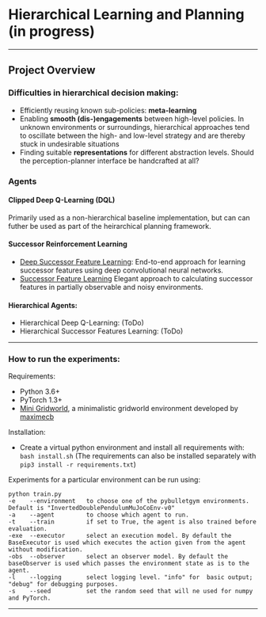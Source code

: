 # Hierarchical Learning and Planning (in progress)

---

## Project Overview

### Difficulties in hierarchical decision making: 

* Efficiently reusing known sub-policies: __meta-learning__
* Enabling __smooth (dis-)engagements__ between high-level policies. In unknown environments or surroundings, hierarchical approaches tend to oscillate between the high- and low-level strategy 
and are thereby stuck in undesirable situations
* Finding suitable __representations__ for different abstraction levels. Should the perception-planner interface be handcrafted at all?
 
### Agents

#### Clipped Deep Q-Learning (DQL)
Primarily used as a non-hierarchical baseline implementation, but can can futher be used as part of the heirarchical planning framework.

#### Successor Reinforcement Learning
* [Deep Successor Feature Learning](https://arxiv.org/pdf/1606.02396.pdf): End-to-end approach for learning successor features using deep convolutional neural networks.
* [Successor Feature Learning](https://arxiv.org/pdf/1906.09480.pdf) Elegant approach to calculating successor features in partially observable and noisy environments.

#### Hierarchical Agents:
* Hierarchical Deep Q-Learning: (ToDo)
* Hierarchical Successor Features Learning: (ToDo)


---

### How to run the experiments:

Requirements:
* Python 3.6+
* PyTorch 1.3+
* [Mini Gridworld](https://github.com/maximecb/gym-minigrid), a minimalistic gridworld environment developed by [maximecb](https://pointersgonewild.com/about/)

Installation:
* Create a virtual python environment and install  all requirements with: `bash install.sh`
(The requirements can also be installed separately with `pip3 install -r requirements.txt`)

Experiments for a particular environment can be run using:

```
python train.py
-e    --environment   to choose one of the pybulletgym environments. Default is "InvertedDoublePendulumMuJoCoEnv-v0"
-a    --agent         to choose which agent to run.
-t    --train         if set to True, the agent is also trained before evaluation.
-exe  --executor      select an execution model. By default the BaseExecutor is used which executes the action given from the agent without modification.
-obs  --observer      select an observer model. By default the baseObserver is used which passes the environment state as is to the agent.
-l    --logging       select logging level. "info" for  basic output; "debug" for debugging purposes.
-s    --seed          set the random seed that will ne used for numpy and PyTorch.
```

---
